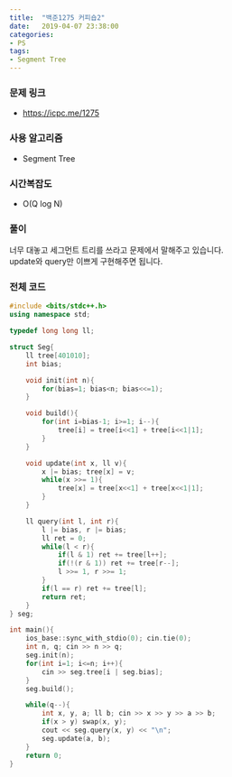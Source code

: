 ```yaml
---
title:  "백준1275 커피숍2"
date:   2019-04-07 23:38:00
categories:
- PS
tags:
- Segment Tree
---
```


### 문제 링크
* https://icpc.me/1275

### 사용 알고리즘
* Segment Tree

### 시간복잡도
* O(Q log N)

### 풀이
너무 대놓고 세그먼트 트리를 쓰라고 문제에서 말해주고 있습니다.<Br>
update와 query만 이쁘게 구현해주면 됩니다.

### 전체 코드
```cpp
#include <bits/stdc++.h>
using namespace std;

typedef long long ll;

struct Seg{
	ll tree[401010];
	int bias;

	void init(int n){
		for(bias=1; bias<n; bias<<=1);
	}

	void build(){
		for(int i=bias-1; i>=1; i--){
			tree[i] = tree[i<<1] + tree[i<<1|1];
		}
	}

	void update(int x, ll v){
		x |= bias; tree[x] = v;
		while(x >>= 1){
			tree[x] = tree[x<<1] + tree[x<<1|1];
		}
	}

	ll query(int l, int r){
		l |= bias, r |= bias;
		ll ret = 0;
		while(l < r){
			if(l & 1) ret += tree[l++];
			if(!(r & 1)) ret += tree[r--];
			l >>= 1, r >>= 1;
		}
		if(l == r) ret += tree[l];
		return ret;
	}
} seg;

int main(){
	ios_base::sync_with_stdio(0); cin.tie(0);
	int n, q; cin >> n >> q;
	seg.init(n);
	for(int i=1; i<=n; i++){
		cin >> seg.tree[i | seg.bias];
	}
	seg.build();

	while(q--){
		int x, y, a; ll b; cin >> x >> y >> a >> b;
		if(x > y) swap(x, y);
		cout << seg.query(x, y) << "\n";
		seg.update(a, b);
	}
	return 0;
}
```

